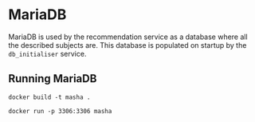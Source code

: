 # MariaDB

MariaDB is used by the recommendation service as a database where all the described subjects are. 
This database is populated on startup by the `db_initialiser` service.

## Running MariaDB

`docker build -t masha .`

`docker run -p 3306:3306 masha`